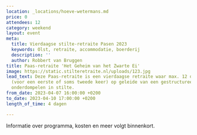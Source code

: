 ```yaml
---
location: _locations/hoeve-wetermans.md
price: 0
attendees: 12
category: weekend
layout: event
meta:
  title: Vierdaagse stilte-retraite Pasen 2023
  keywords: Olst, retraite, accommodatie, boerderij
  description: ''
  author: Robbert van Bruggen
title: Paas-retraite 'Het Geheim van het Zwarte Ei'
image: https://static.stilteretraite.nl/uploads/123.jpg
lead_text: Deze Paas-retraite is een vierdaagse retraite waar max. 12 deelnemers zich
  (voor een eerste of soms tweede keer) op geleide van een gestructureerd dagprogramma
  onderdompelen in stilte.
from_date: 2023-04-07 16:00:00 +0200
to_date: 2023-04-10 17:00:00 +0200
length_of_time: 4 dagen

---
```

Informatie over programma, kosten en meer volgt binnenkort.
